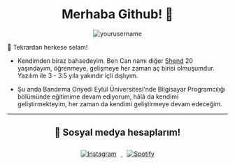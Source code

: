 <h1 align="center">Merhaba Github! 👋</h1>

<p align="center">
  <img src="https://komarev.com/ghpvc/?username=yourusername&label=Ziyaretçi%20Sayısı&color=0e75b6&style=flat" alt="yourusername" />
</p>

🎉 Tekrardan herkese selam!

- Kendimden biraz bahsedeyim. Ben Can namı diğer [Shend](https://github.com/shendjs) 20 yaşındayım, öğrenmeye, gelişmeye her zaman aç birisi olmuşumdur. Yazılım ile 3 - 3.5 yıla yakındır içli dışlıyım.

- Şu anda Bandırma Onyedi Eylül Üniversitesi'nde Bilgisayar Programcılığı bölümünde eğitimime devam ediyorum, hâlâ da kendimi geliştirmekteyim, her zaman da kendimi geliştirmeye devam edeceğim.

---

<h2 align="center">🌟 Sosyal medya hesaplarım!</h2>
<p align="center">
  <a href="https://instagram.com/shendjs" target="blank">
    <img src="https://img.icons8.com/fluent/48/000000/instagram-new.png" alt="Instagram" style="margin: 10px;"/>
  </a>
  <a href="https://open.spotify.com/user/njz9ky3zieofo3id8fivwcqvd" target="blank">
    <img src="https://img.icons8.com/fluent/48/000000/spotify.png" alt="Spotify" style="margin: 10px;"/>
  </a>
</p>
